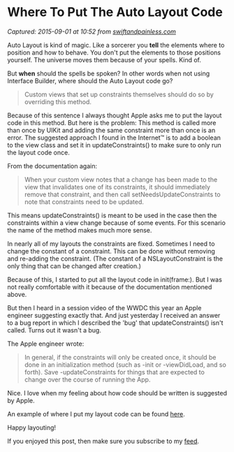 # Where To Put The Auto Layout Code

_Captured: 2015-09-01 at 10:52 from [swiftandpainless.com](http://swiftandpainless.com/where-to-put-the-auto-layout-code/)_

Auto Layout is kind of magic. Like a sorcerer you **tell** the elements where to position and how to behave. You don't put the elements to those positions yourself. The universe moves them because of your spells. Kind of.

But **when** should the spells be spoken? In other words when not using Interface Builder, where should the Auto Layout code go?

> Custom views that set up constraints themselves should do so by overriding this method. 

Because of this sentence I always thought Apple asks me to put the layout code in this method. But here is the problem: This method is called more than once by UIKit and adding the same constraint more than once is an error. The suggested approach I found in the Internet™ is to add a boolean to the view class and set it in updateConstraints() to make sure to only run the layout code once.

From the documentation again:

> When your custom view notes that a change has been made to the view that invalidates one of its constraints, it should immediately remove that constraint, and then call setNeedsUpdateConstraints to note that constraints need to be updated. 

This means updateConstraints() is meant to be used in the case then the constraints within a view change because of some events. For this scenario the name of the method makes much more sense.

In nearly all of my layouts the constraints are fixed. Sometimes I need to change the constant of a constraint. This can be done without removing and re-adding the constraint. (The constant of a NSLayoutConstraint is the only thing that can be changed after creation.)

Because of this, I started to put all the layout code in init(frame:). But I was not really comfortable with it because of the documentation mentioned above.

But then I heard in a session video of the WWDC this year an Apple engineer suggesting exactly that. And just yesterday I received an answer to a bug report in which I described the 'bug' that updateConstraints() isn't called. Turns out it wasn't a bug.

The Apple engineer wrote:

> In general, if the constraints will only be created once, it should be done in an initialization method (such as -init or -viewDidLoad, and so forth). Save -updateConstraints for things that are expected to change over the course of running the App. 

Nice. I love when my feeling about how code should be written is suggested by Apple.

An example of where I put my layout code can be found [here](http://swiftandpainless.com/dont-put-view-code-into-your-view-controller/).

Happy layouting!

If you enjoyed this post, then make sure you subscribe to my [feed](http://swiftandpainless.com/feed).
